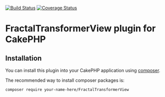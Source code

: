[![Build Status](https://img.shields.io/travis/andrej-griniuk/cakephp-fractal-transformer-view/master.svg?style=flat-square)](https://travis-ci.org/andrej-griniuk/cakephp-fractal-transformer-view)
[![Coverage Status](https://img.shields.io/coveralls/andrej-griniuk/cakephp-fractal-transformer-view.svg?style=flat-square)](https://coveralls.io/r/andrej-griniuk/cakephp-fractal-transformer-view?branch=master)

# FractalTransformerView plugin for CakePHP

## Installation

You can install this plugin into your CakePHP application using [composer](http://getcomposer.org).

The recommended way to install composer packages is:

```
composer require your-name-here/FractalTransformerView
```
